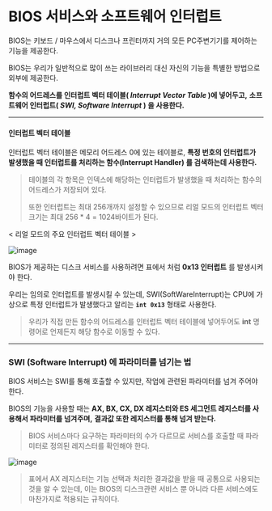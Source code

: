 # BIOS 서비스와 소프트웨어 인터럽트

BIOS는 키보드 / 마우스에서 디스크나 프린터까지 거의 모든 PC주변기기를 제어하는 기능을 제공한다.

BIOS는 우리가 일반적으로 많이 쓰는 라이브러리 대신 자신의 기능을 특별한 방법으로 외부에 제공한다.

**함수의 어드레스를 인터럽트 벡터 테이블( *Interrupt Vector Table* )에 넣어두고,**
**소프트웨어 인터럽트( *SWI, Software Interrupt* ) 을 사용한다.**

<hr>

 #### 인터럽트 벡터 테이블

인터럽트 벡터 테이블은 메모리 어드레스 0에 있는 테이블로,
**특정 번호의 인터럽트가 발생했을 때 인터럽트를 처리하는 함수(Interrupt Handler) 를 검색하는데 사용한다.** 

> 테이블의 각 항목은 인덱스에 해당하는 인터럽트가 발생했을 때 처리하는 함수의 어드레스가 저장되어 있다.
>
> 또한 인터럽트는 최대 256개까지 설정할 수 있으므로 
> 리얼 모드의 인터럽트 벡터 크기는 최대 256 * 4 = 1024바이트가 된다.

< 리얼 모드의 주요 인터럽트 벡터 테이블 >

![image](https://user-images.githubusercontent.com/34773827/60758782-36e32c00-a056-11e9-913e-b796ad4b668c.png)

BIOS가 제공하는 디스크 서비스를 사용하려면 표에서 처럼 **0x13 인터럽트** 를 발생시켜야 한다.

우리는 임의로 인터럽트를 발생시킬 수 있는데,
SWI(SoftWareInterrupt)는 CPU에 가상으로 특정 인터럽트가 발생했다고 알리는
 **``int 0x13``** 형태로 사용한다.

> 우리가 직접 만든 함수의 어드레스를 인터럽트 벡터 테이블에 넣어두어도
> **int** 명령어로 언제든지 해당 함수로 이동할 수 있다.



<hr>

### SWI (Software Interrupt) 에 파라미터를 넘기는 법

BIOS 서비스는  SWI를 통해 호출할 수 있지만, 작업에 관련된 파라미터를 넘겨 주어야 한다.

BIOS의 기능을 사용할 때는 
**AX, BX, CX, DX 레지스터와 ES 세그먼트 레지스터를 사용해서 파라미터를 넘겨주며,**
**결과값 또한 레지스터를 통해 넘겨 받는다.**

> BIOS 서비스마다 요구하는 파라미터의 수가 다르므로 
> 서비스를 호출할 때 파라미터로 정의된 레지스터를 확인해야 한다.

![image](https://user-images.githubusercontent.com/34773827/60758866-3c8d4180-a057-11e9-9f30-cadf67830d73.png)

> 표에서 AX 레지스터는 기능 선택과 처리한 결과값을 받을 때 공통으로 사용되는 것을 알 수 있는데,
> 이는 BIOS의 디스크관련 서비스 뿐 아니라 다른 서비스에도 마찬가지로 적용되는 규칙이다.



